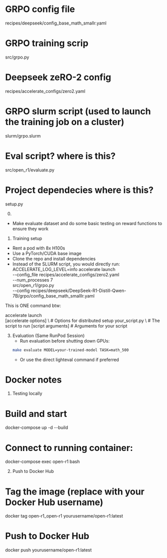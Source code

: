 # GRPO config file

recipes/deepseek/config_base_math_smallr.yaml

# GRPO training scrip

src/grpo.py

# Deepseek zeRO-2 config

recipes/accelerate_configs/zero2.yaml

# GRPO slurm script (used to launch the training job on a cluster)

slurm/grpo.slurm

# Eval script? where is this?

src/open_r1/evaluate.py

# Project dependecies where is this?

setup.py

0.

- Make evaluate dataset and do some basic testing on reward functions to ensure they work

1. Training setup

- Rent a pod with 8x H100s
- Use a PyTorch/CUDA base image
- Clone the repo and install dependencies
- Instead of the SLURM script, you would directly run:
  ACCELERATE_LOG_LEVEL=info accelerate launch \
   --config_file recipes/accelerate_configs/zero2.yaml \
   --num_processes 7 \
   src/open_r1/grpo.py \
   --config recipes/deepseek/DeepSeek-R1-Distill-Qwen-7B/grpo/config_base_math_smalllr.yaml

This is ONE command btw:

accelerate launch \
 [accelerate options] \ # Options for distributed setup
your_script.py \ # The script to run
[script arguments] # Arguments for your script

3. Evaluation (Same RunPod Session)
   - Run evaluation before shutting down GPUs:
   ```bash
   make evaluate MODEL=your-trained-model TASK=math_500
   ```
   - Or use the direct lighteval command if preferred

# Docker notes

1. Testing locally

# Build and start

docker-compose up -d --build

# Connect to running container:

docker-compose exec open-r1 bash

2. Push to Docker Hub

# Tag the image (replace with your Docker Hub username)

docker tag open-r1_open-r1 yourusername/open-r1:latest

# Push to Docker Hub

docker push yourusername/open-r1:latest
